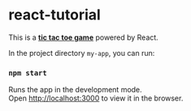 # react-tutorial
This is a **[tic tac toe game](https://reactjs.org/tutorial/tutorial.html)** powered by React.

In the project directory `my-app`, you can run:

### `npm start`

Runs the app in the development mode.\
Open [http://localhost:3000](http://localhost:3000) to view it in the browser.
